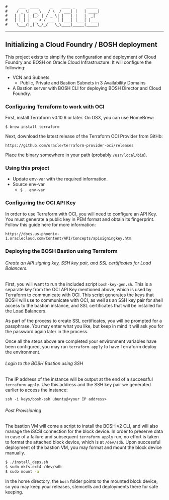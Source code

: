     #     ___  ____     _    ____ _     _____
    #    / _ \|  _ \   / \  / ___| |   | ____|
    #   | | | | |_) | / _ \| |   | |   |  _|
    #   | |_| |  _ < / ___ | |___| |___| |___
    #    \___/|_| \_/_/   \_\____|_____|_____|
***

## Initializing a Cloud Foundry / BOSH deployment

This project exists to simplify the configuration and deployment of Cloud Foundry and BOSH on
Oracle Cloud Infrastructure. It will configure the following:
* VCN and Subnets
    * Public, Private and Bastion Subnets in 3 Availability Domains
* A Bastion server with BOSH CLI for deploying BOSH Director and Cloud Foundry.

### Configuring Terraform to work with OCI

First, install Terraform v0.10.6 or later.  On OSX, you can use HomeBrew:

    $ brew install terraform

Next, download the latest release of the Terraform OCI Provider from GitHb:

    https://github.com/oracle/terraform-provider-oci/releases

Place the binary somewhere in your path (probably `/usr/local/bin`).

### Using this project

* Update env-var with the required information.
* Source env-var
  * `$ . env-var`

### Configuring the OCI API Key

In order to use Terraform with OCI, you will need to configure an API Key. You must
generate a public key in PEM format and obtain its fingerprint. Follow this guide here for more
information:

    https://docs.us-phoenix-1.oraclecloud.com/Content/API/Concepts/apisigningkey.htm

### Deploying the BOSH Bastion using Terraform

###### Create an API signing key, SSH key pair, and SSL certificates for Load Balancers.

First, you will want to run the included script `bosh-key-gen.sh`. This is a
separate key from the OCI API Key mentioned above, which is used by Terraform to communicate with
OCI. This script generates the keys that BOSH will use to communicate with OCI, as well as
an SSH key pair for shell access to the bastion instance, and SSL certificates that will be
installed for the Load Balancers.

As part of the process to create SSL certificates, you will be prompted for a passphrase.
You may enter what you like, but keep in mind it will ask you for the password again later
in the process.

Once all the steps above are completed your environment variables have been configured, you may run `terraform
apply` to have Terraform deploy the environment.

###### Login to the BOSH Bastion using SSH

The IP address of the instance will be output at the end of a successful `terraform apply`. Use this address
and the SSH key pair we generated earlier to access the instance:

`ssh -i keys/bosh-ssh ubuntu@<your IP address>`

###### Post Provisioning

The bastion VM will come a script to install the BOSH v2 CLI, and will also manage the iSCSI connection for the
block device.  In order to preserve data in case of a failure and subsequent `terraform apply` run, no effort
is taken to format the attached block device, which is at `/dev/sdb`.  Upon successful deployment of the bastion
VM, you may format and mount the block device manually.

```bash
$ ./install_deps.sh
$ sudo mkfs.ext4 /dev/sdb
$ sudo mount -a
```

In the home directory, the `bosh` folder points to the mounted block device, so you may keep your releases,
stemcells and deployments there for safe keeping.
